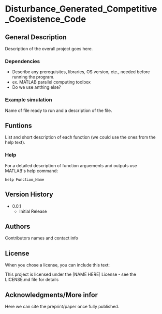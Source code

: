 # Disturbance_Generated_Competitive_Coexistence_Code

## General Description

Description of the overall project goes here.

### Dependencies

* Describe any prerequisites, libraries, OS version, etc., needed before running the program.
* ex. MATLAB parallel computing toolbox
* Do we use anthing else?

### Example simulation

Name of file ready to run and a description of the file. 

## Funtions

List and short description of each function (we could use the ones from the help text).


### Help

For a detailed description of function arguements and outputs use MATLAB's help command:
```
help Function_Name
```

## Version History

* 0.0.1
    * Initial Release 

## Authors

Contributors names and contact info



## License

When you chose a license, you can include this text:

This project is licensed under the [NAME HERE] License - see the LICENSE.md file for details

## Acknowledgments/More infor

Here we can cite the preprint/paper once fully published.
